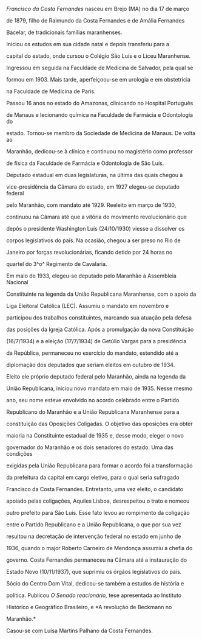 

*Francisco da Costa Fernandes* nasceu em Brejo (MA) no dia 17 de março

de 1879, filho de Raimundo da Costa Fernandes e de Amália Fernandes

Bacelar, de tradicionais famílias maranhenses.



Iniciou os estudos em sua cidade natal e depois transferiu para a

capital do estado, onde cursou o Colégio São Luís e o Liceu Maranhense.

Ingressou em seguida na Faculdade de Medicina de Salvador, pela qual se

formou em 1903. Mais tarde, aperfeiçoou-se em urologia e em obstetrícia

na Faculdade de Medicina de Paris.



Passou 16 anos no estado do Amazonas, clinicando no Hospital Português

de Manaus e lecionando química na Faculdade de Farmácia e Odontologia do

estado. Tornou-se membro da Sociedade de Medicina de Manaus. De volta ao

Maranhão, dedicou-se à clínica e continuou no magistério como professor

de física da Faculdade de Farmácia e Odontologia de São Luís.



Deputado estadual em duas legislaturas, na última das quais chegou à

vice-presidência da Câmara do estado, em 1927 elegeu-se deputado federal

pelo Maranhão, com mandato até 1929. Reeleito em março de 1930,

continuou na Câmara até que a vitória do movimento revolucionário que

depôs o presidente Washington Luís (24/10/1930) viesse a dissolver os

corpos legislativos do país. Na ocasião, chegou a ser preso no Rio de

Janeiro por forças revolucionárias, ficando detido por 24 horas no

quartel do 3^o^ Regimento de Cavalaria.



Em maio de 1933, elegeu-se deputado pelo Maranhão à Assembleia Nacional

Constituinte na legenda da União Republicana Maranhense, com o apoio da

Liga Eleitoral Católica (LEC). Assumiu o mandato em novembro e

participou dos trabalhos constituintes, marcando sua atuação pela defesa

das posições da Igreja Católica. Após a promulgação da nova Constituição

(16/7/1934) e a eleição (17/7/1934) de Getúlio Vargas para a presidência

da República, permaneceu no exercício do mandato, estendido até a

diplomação dos deputados que seriam eleitos em outubro de 1934.



Eleito ele próprio deputado federal pelo Maranhão, ainda na legenda da

União Republicana, iniciou novo mandato em maio de 1935. Nesse mesmo

ano, seu nome esteve envolvido no acordo celebrado entre o Partido

Republicano do Maranhão e a União Republicana Maranhense para a

constituição das Oposições Coligadas. O objetivo das oposições era obter

maioria na Constituinte estadual de 1935 e, desse modo, eleger o novo

governador do Maranhão e os dois senadores do estado. Uma das condições

exigidas pela União Republicana para formar o acordo foi a transformação

da prefeitura da capital em cargo eletivo, para o qual seria sufragado

Francisco da Costa Fernandes. Entretanto, uma vez eleito, o candidato

apoiado pelas coligações, Aquiles Lisboa, desrespeitou o trato e nomeou

outro prefeito para São Luís. Esse fato levou ao rompimento da coligação

entre o Partido Republicano e a União Republicana, o que por sua vez

resultou na decretação de intervenção federal no estado em junho de

1936, quando o major Roberto Carneiro de Mendonça assumiu a chefia do

governo. Costa Fernandes permaneceu na Câmara até a instauração do

Estado Novo (10/11/1937), que suprimiu os órgãos legislativos do país.



Sócio do Centro Dom Vital, dedicou-se também a estudos de história e

política. Publicou *O Senado reacionário,* tese apresentada ao Instituto

Histórico e Geográfico Brasileiro, e *A revolução de Beckmann no

Maranhão.*



Casou-se com Luísa Martins Palhano da Costa Fernandes.



